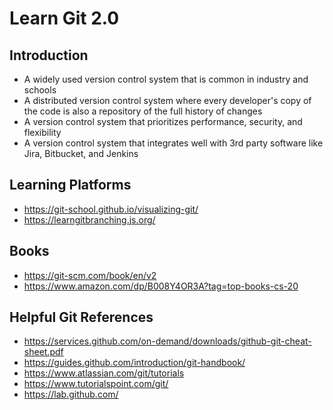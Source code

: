 # Learn Git 2.0

## Introduction
- A widely used version control system that is common in industry and schools
- A distributed version control system where every developer's copy of the code is also a repository of the full history of changes
- A version control system that prioritizes performance, security, and flexibility
- A version control system that integrates well with 3rd party software like Jira, Bitbucket, and Jenkins

## Learning Platforms
- https://git-school.github.io/visualizing-git/
- https://learngitbranching.js.org/

## Books
- https://git-scm.com/book/en/v2
- https://www.amazon.com/dp/B008Y4OR3A?tag=top-books-cs-20

## Helpful Git References
- https://services.github.com/on-demand/downloads/github-git-cheat-sheet.pdf
- https://guides.github.com/introduction/git-handbook/
- https://www.atlassian.com/git/tutorials
- https://www.tutorialspoint.com/git/
- https://lab.github.com/

